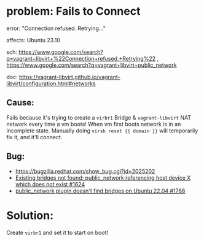 # problem: Fails to Connect
error: "Connection refused. Retrying..."

affects: Ubuntu 23.10

sch: https://www.google.com/search?q=vagrant+libvirt+%22Connection+refused.+Retrying%22 , https://www.google.com/search?q=vagrant+libvirt+public_network

doc: https://vagrant-libvirt.github.io/vagrant-libvirt/configuration.html#networks

## Cause:
Fails because it's trying to create a `virbr1` Bridge & `vagrant-libvirt` NAT network every time a vm boots! When vm first boots network is in an incomplete state. Manually doing `virsh reset {{ domain }}` will temporarily fix it, and it'll connect.

## Bug:
- https://bugzilla.redhat.com/show_bug.cgi?id=2025202
- [Existing bridges not found: public_network referencing host device X which does not exist #1624](https://github.com/vagrant-libvirt/vagrant-libvirt/issues/1624)
- [public_network plugin doesn't find bridges on Ubuntu 22.04 #1788](https://github.com/vagrant-libvirt/vagrant-libvirt/issues/1788)

# Solution:
Create `virbr1` and set it to start on boot!
